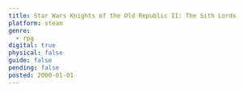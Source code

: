 ```yaml
---
title: Star Wars Knights of the Old Republic II: The Sith Lords
platform: steam
genre:
  - rpg
digital: true
physical: false
guide: false
pending: false
posted: 2000-01-01
---
```

